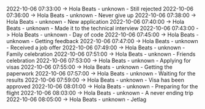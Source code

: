 2022-10-06 07:33:00 -> Hola Beats - unknown - Still rejected
2022-10-06 07:36:00 -> Hola Beats - unknown - Never give up
2022-10-06 07:38:00 -> Hola Beats - unknown - New application
2022-10-06 07:40:00 -> Hola Beats - unknown - Made it to the technical interview
2022-10-06 07:43:00 -> Hola Beats - unknown - Day of code
2022-10-06 07:45:00 -> Hola Beats - unknown - Getting feedback
2022-10-06 07:47:00 -> Hola Beats - unknown - Received a job offer
2022-10-06 07:49:00 -> Hola Beats - unknown - Family celebration
2022-10-06 07:51:00 -> Hola Beats - unknown - Friends celebration
2022-10-06 07:53:00 -> Hola Beats - unknown - Applying for visas
2022-10-06 07:55:00 -> Hola Beats - unknown - Getting the paperwork
2022-10-06 07:57:00 -> Hola Beats - unknown - Waiting for the results
2022-10-06 07:59:00 -> Hola Beats - unknown - Visa has been approved
2022-10-06 08:01:00 -> Hola Beats - unknown - Preparing for the flight
2022-10-06 08:03:00 -> Hola Beats - unknown - A never ending trip
2022-10-06 08:05:00 -> Hola Beats - unknown - Jetlag
